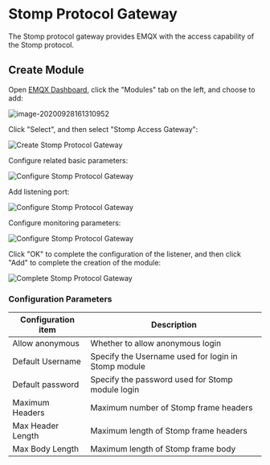 # Stomp Protocol Gateway

The Stomp protocol gateway provides EMQX with the access capability of the Stomp protocol.

## Create Module

Open [EMQX Dashboard](http://127.0.0.1:18083/#/modules), click the "Modules" tab on the left, and choose to add:

![image-20200928161310952](./assets/modules.png)

Click "Select", and then select "Stomp Access Gateway":

![Create Stomp Protocol Gateway](./assets/stomp_1.png)

Configure related basic parameters:

![Configure Stomp Protocol Gateway](./assets/stomp_2.png)

Add listening port:

![Configure Stomp Protocol Gateway](./assets/stomp_3.png)

Configure monitoring parameters:

![Configure Stomp Protocol Gateway](./assets/stomp_4.png)

Click "OK" to complete the configuration of the listener, and then click "Add" to complete the creation of the module:

![Complete Stomp Protocol Gateway](./assets/stomp_5.png)

### Configuration Parameters

| Configuration item                | Description                                         |
| --------------------------------- | --------------------------------------------------- |
| Allow anonymous                   | Whether to allow anonymous login                    |
| Default Username                  | Specify the Username used for login in Stomp module |
| Default password                  | Specify the password used for Stomp module login    |
| Maximum Headers                   | Maximum number of Stomp frame headers               |
| Max Header Length                 | Maximum length of Stomp frame headers               |
| Max Body Length                   | Maximum length of Stomp frame body                  |
